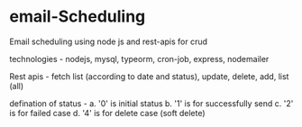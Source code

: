 # email-Scheduling
Email scheduling using node js and rest-apis for crud

technologies - nodejs, mysql, typeorm, cron-job, express, nodemailer

Rest apis - fetch list (according to date and status), update, delete, add, list (all)

defination of status - 
    a. '0' is initial status
    b. '1' is for successfully send
    c. '2' is for failed case
    d. '4' is for delete case (soft delete)
    
 
